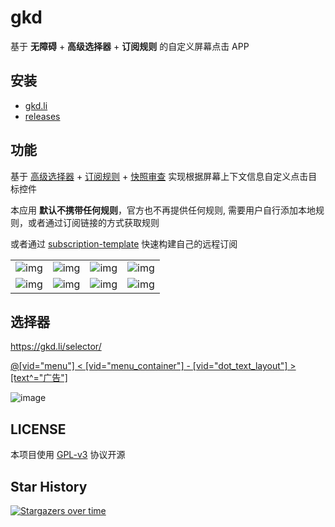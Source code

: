 # gkd

基于 **无障碍** + **高级选择器** + **订阅规则** 的自定义屏幕点击 APP

## 安装

- [gkd.li](https://gkd.li/guide/)
- [releases](https://github.com/gkd-kit/gkd/releases)

## 功能

基于 [高级选择器](https://gkd.li/selector/) + [订阅规则](https://gkd.li/subscription/) + [快照审查](https://github.com/gkd-kit/inspect) 实现根据屏幕上下文信息自定义点击目标控件

本应用 **默认不携带任何规则**，官方也不再提供任何规则, 需要用户自行添加本地规则，或者通过订阅链接的方式获取规则

或者通过 [subscription-template](https://github.com/gkd-kit/subscription-template) 快速构建自己的远程订阅

|                                                                                             |                                                                                             |                                                                                             |                                                                                             |
| ------------------------------------------------------------------------------------------- | ------------------------------------------------------------------------------------------- | ------------------------------------------------------------------------------------------- | ------------------------------------------------------------------------------------------- |
| ![img](https://github.com/gkd-kit/gkd/assets/38517192/e99f43b7-2247-4682-9981-f5d4ec9b483f) | ![img](https://github.com/gkd-kit/gkd/assets/38517192/2d22ee71-d6fd-4dfe-b52f-d73df02f5009) | ![img](https://github.com/gkd-kit/gkd/assets/38517192/b2deafde-d933-402f-a9ce-ebae521b439f) | ![img](https://github.com/gkd-kit/gkd/assets/38517192/7be30706-3e76-4685-b853-3294c362999f) |
| ![img](https://github.com/gkd-kit/gkd/assets/38517192/1cca31e6-ab1e-4f05-b2bb-ce4844029d52) | ![img](https://github.com/gkd-kit/gkd/assets/38517192/905c2f8d-6af4-4870-b00e-27f6844467aa) | ![img](https://github.com/gkd-kit/gkd/assets/38517192/79f4b6cd-c9c9-4c58-a613-f7f8951dfa61) | ![img](https://github.com/gkd-kit/gkd/assets/38517192/43f7024c-2227-4476-b90c-7dc6f1e4264d) |

## 选择器

<https://gkd.li/selector/>

[@[vid=\"menu\"] < [vid=\"menu_container\"] - [vid=\"dot_text_layout\"] > [text^=\"广告\"]](https://i.gkd.li/i/14881985?gkd=QFt2aWQ9Im1lbnUiXSA8IFt2aWQ9Im1lbnVfY29udGFpbmVyIl0gLSBbdmlkPSJkb3RfdGV4dF9sYXlvdXQiXSA-IFt0ZXh0Xj0i5bm_5ZGKIl0)

![image](https://github.com/gkd-kit/gkd/assets/38517192/980db09f-2c50-4ca0-a8e3-43dce10e38f0)

## LICENSE

本项目使用 [GPL-v3](https://www.gnu.org/licenses/gpl-3.0.html) 协议开源

## Star History

[![Stargazers over time](https://starchart.cc/gkd-kit/gkd.svg?variant=adaptive)](https://starchart.cc/gkd-kit/gkd)
